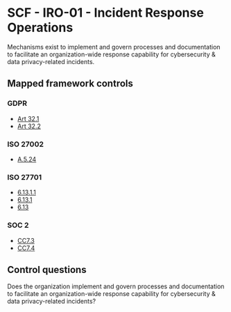 # SCF - IRO-01 - Incident Response Operations
Mechanisms exist to implement and govern processes and documentation to facilitate an organization-wide response capability for cybersecurity & data privacy-related incidents.
## Mapped framework controls
### GDPR
- [Art 32.1](../gdpr/art32.md#Article-321)
- [Art 32.2](../gdpr/art32.md#Article-322)
  
### ISO 27002
- [A.5.24](../iso27002/a-5.md#a524)
  
### ISO 27701
- [6.13.1.1](../iso27701/61311.md)
- [6.13.1](../iso27701/6131.md)
- [6.13](../iso27701/613.md)
  
### SOC 2
- [CC7.3](../soc2/cc73.md)
- [CC7.4](../soc2/cc74.md)
  
## Control questions
Does the organization implement and govern processes and documentation to facilitate an organization-wide response capability for cybersecurity & data privacy-related incidents?
  